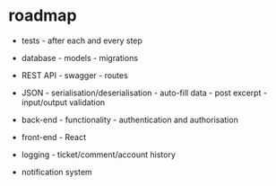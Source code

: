 # roadmap
- tests
        - after each and every step
- database
        - models
        - migrations

- REST API
        - swagger
        - routes
- JSON
        - serialisation/deserialisation
        - auto-fill data
                - post excerpt
        - input/output validation
- back-end
        - functionality
        - authentication and authorisation
- front-end
        - React
- logging
        - ticket/comment/account history
- notification system
